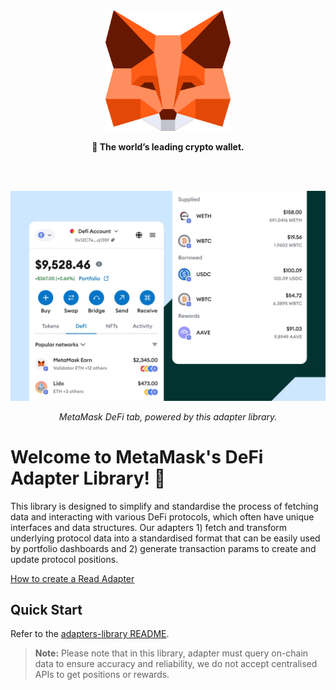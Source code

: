 <div align="center">

<img src="MetaMask-icon-fox.svg" alt="MetaMask Fox Logo" width="200"/>

<br/>

**🦊 The world’s leading crypto wallet.**

<br/><br/>

<img src="metamask-defi-tab.jpeg" alt="MetaMask DeFi Tab Screenshot" width="600"/>

<br/>

_MetaMask DeFi tab, powered by this adapter library._

</div>

# Welcome to MetaMask's DeFi Adapter Library! 🦊

This library is designed to simplify and standardise the process of fetching data and interacting with various DeFi protocols, which often have unique interfaces and data structures. Our adapters 1) fetch and transform underlying protocol data into a standardised format that can be easily used by portfolio dashboards and 2) generate transaction params to create and update protocol positions.

[How to create a Read Adapter](./packages/adapters-library/README.md#how-to-create-a-read-adapter)

## Quick Start

Refer to the [adapters-library README](./packages/adapters-library/README.md#setup-steps).

> **Note:** Please note that in this library, adapter must query on-chain data to ensure accuracy and reliability, we do not accept centralised APIs to get positions or rewards.
